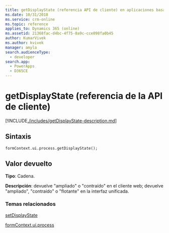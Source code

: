 ```yaml
---
title: getDisplayState (referencia API de cliente) en aplicaciones basadas en modelo| Microsoft Docs
ms.date: 10/31/2018
ms.service: crm-online
ms.topic: reference
applies_to: Dynamics 365 (online)
ms.assetid: 21368fac-d4bc-4f75-8a9c-cce098fa0b45
author: KumarVivek
ms.author: kvivek
manager: amyla
search.audienceType:
  - developer
search.app:
  - PowerApps
  - D365CE
---
```

# <a name="getdisplaystate-client-api-reference"></a>getDisplayState (referencia de la API de cliente)



[!INCLUDE[./includes/getDisplayState-description.md](./includes/getDisplayState-description.md)]

## <a name="syntax"></a>Sintaxis

`formContext.ui.process.getDisplayState();`

## <a name="return-value"></a>Valor devuelto

**Tipo**: Cadena.

**Descripción**: devuelve "ampliado" o "contraído" en el cliente web; devuelve "ampliado", "contraído" o "flotante" en la interfaz unificada.

### <a name="related-topics"></a>Temas relacionados

[setDisplayState](setDisplayState.md)

[formContext.ui.process](../formContext-ui-process.md)



